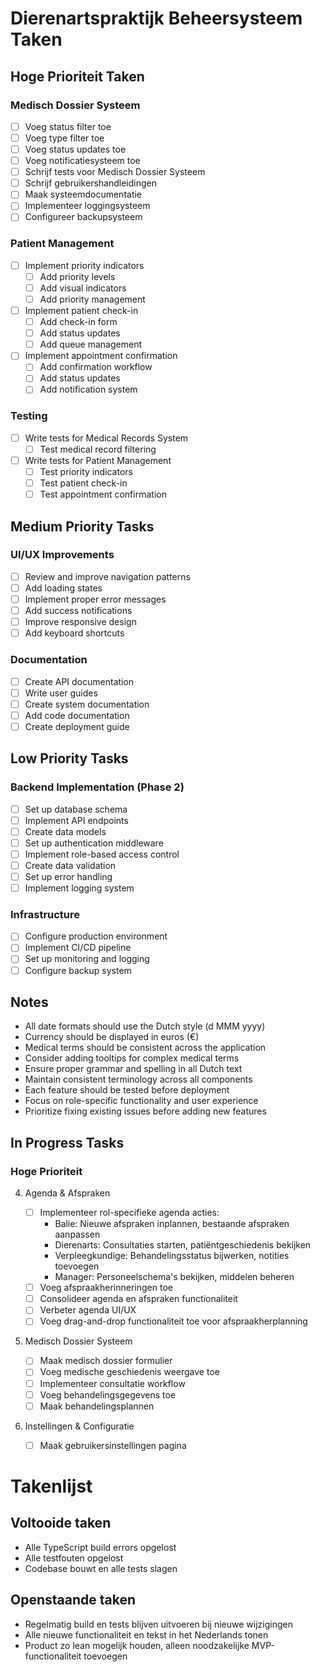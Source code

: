 # Dierenartspraktijk Beheersysteem Taken

## Hoge Prioriteit Taken

### Medisch Dossier Systeem

- [ ] Voeg status filter toe
- [ ] Voeg type filter toe
- [ ] Voeg status updates toe
- [ ] Voeg notificatiesysteem toe
- [ ] Schrijf tests voor Medisch Dossier Systeem
- [ ] Schrijf gebruikershandleidingen
- [ ] Maak systeemdocumentatie
- [ ] Implementeer loggingsysteem
- [ ] Configureer backupsysteem

### Patient Management

- [ ] Implement priority indicators
  - [ ] Add priority levels
  - [ ] Add visual indicators
  - [ ] Add priority management
- [ ] Implement patient check-in
  - [ ] Add check-in form
  - [ ] Add status updates
  - [ ] Add queue management
- [ ] Implement appointment confirmation
  - [ ] Add confirmation workflow
  - [ ] Add status updates
  - [ ] Add notification system

### Testing

- [ ] Write tests for Medical Records System
  - [ ] Test medical record filtering
- [ ] Write tests for Patient Management
  - [ ] Test priority indicators
  - [ ] Test patient check-in
  - [ ] Test appointment confirmation

## Medium Priority Tasks

### UI/UX Improvements

- [ ] Review and improve navigation patterns
- [ ] Add loading states
- [ ] Implement proper error messages
- [ ] Add success notifications
- [ ] Improve responsive design
- [ ] Add keyboard shortcuts

### Documentation

- [ ] Create API documentation
- [ ] Write user guides
- [ ] Create system documentation
- [ ] Add code documentation
- [ ] Create deployment guide

## Low Priority Tasks

### Backend Implementation (Phase 2)

- [ ] Set up database schema
- [ ] Implement API endpoints
- [ ] Create data models
- [ ] Set up authentication middleware
- [ ] Implement role-based access control
- [ ] Create data validation
- [ ] Set up error handling
- [ ] Implement logging system

### Infrastructure

- [ ] Configure production environment
- [ ] Implement CI/CD pipeline
- [ ] Set up monitoring and logging
- [ ] Configure backup system

## Notes

- All date formats should use the Dutch style (d MMM yyyy)
- Currency should be displayed in euros (€)
- Medical terms should be consistent across the application
- Consider adding tooltips for complex medical terms
- Ensure proper grammar and spelling in all Dutch text
- Maintain consistent terminology across all components
- Each feature should be tested before deployment
- Focus on role-specific functionality and user experience
- Prioritize fixing existing issues before adding new features

## In Progress Tasks

### Hoge Prioriteit

4. Agenda & Afspraken

   - [ ] Implementeer rol-specifieke agenda acties:
     - Balie: Nieuwe afspraken inplannen, bestaande afspraken aanpassen
     - Dierenarts: Consultaties starten, patiëntgeschiedenis bekijken
     - Verpleegkundige: Behandelingsstatus bijwerken, notities toevoegen
     - Manager: Personeelschema's bekijken, middelen beheren
   - [ ] Voeg afspraakherinneringen toe
   - [ ] Consolideer agenda en afspraken functionaliteit
   - [ ] Verbeter agenda UI/UX
   - [ ] Voeg drag-and-drop functionaliteit toe voor afspraakherplanning

5. Medisch Dossier Systeem

   - [ ] Maak medisch dossier formulier
   - [ ] Voeg medische geschiedenis weergave toe
   - [ ] Implementeer consultatie workflow
   - [ ] Voeg behandelingsgegevens toe
   - [ ] Maak behandelingsplannen

6. Instellingen & Configuratie

   - [ ] Maak gebruikersinstellingen pagina

# Takenlijst

## Voltooide taken

- Alle TypeScript build errors opgelost
- Alle testfouten opgelost
- Codebase bouwt en alle tests slagen

## Openstaande taken

- Regelmatig build en tests blijven uitvoeren bij nieuwe wijzigingen
- Alle nieuwe functionaliteit en tekst in het Nederlands tonen
- Product zo lean mogelijk houden, alleen noodzakelijke MVP-functionaliteit toevoegen
